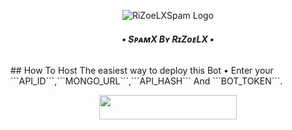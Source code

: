 <p align="center">
  <img src="resources/RiZoeLX.png" alt="RiZoeLXSpam Logo">
</p>
<h6 align="center">
  <b>• SᴘᴀᴍX Bʏ RɪZᴏᴇLX •</b>
</h6>
## How To Host
The easiest way to deploy this Bot
• Enter your ```API_ID```,```MONGO_URL```,```API_HASH``` And ```BOT_TOKEN```.
<p align="center"><a href="https://heroku.com/deploy?template=https://github.com/dilop121/Banalluserbot"> <img src="https://img.shields.io/badge/Deploy%20To%20Heroku-black?style=for-the-badge&logo=heroku" width="220" height="38.45"/></a></p>
